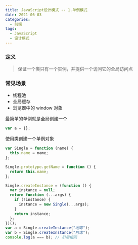 ```yaml
---
title: JavaScript设计模式 -- 1.单例模式
date: 2021-06-03
categories:
  - 前端
tags:
  - JavaScript
  - 设计模式
---
```


### 定义

> 保证一个类只有一个实例，并提供一个访问它的全局访问点

### 常见场景

- 线程池
- 全局缓存
- 浏览器中的 window 对象

最简单的单例就是全局创建一个

```js
var a = {};
```

使用类创建一个单例对象

```js
var Single = function (name) {
  this.name = name;
};

Single.prototype.getName = function () {
  return this.name;
};

Single.createInstance = (function () {
  var instance = null;
  return function (...args) {
    if (!instance) {
      instance = new Single(...args);
    }
    return instance;
  };
})();
var a = Single.createInstance("地球");
var b = Single.createInstance("月球");
console.log(a === b); // 引用相同
```
